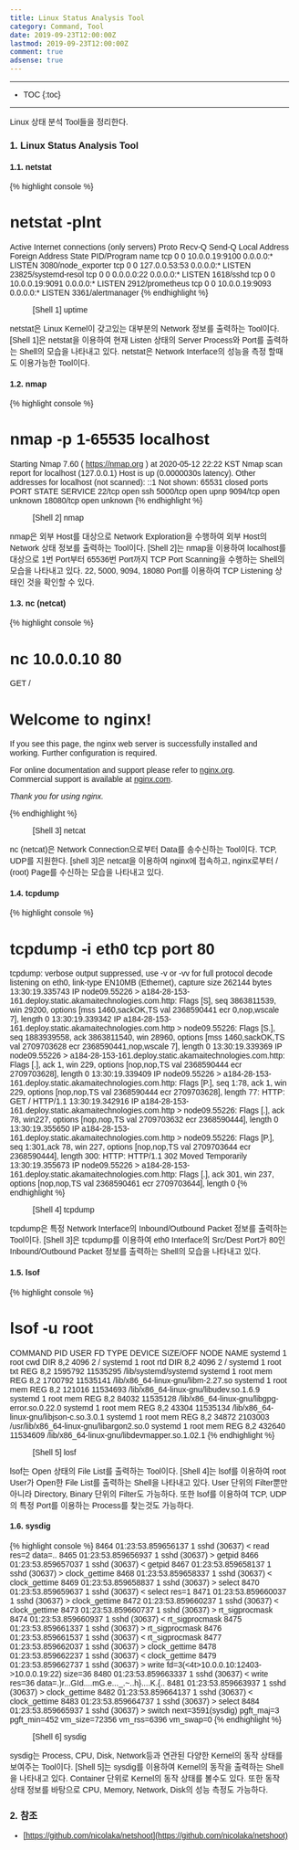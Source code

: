 ```yaml
---
title: Linux Status Analysis Tool
category: Command, Tool
date: 2019-09-23T12:00:00Z
lastmod: 2019-09-23T12:00:00Z
comment: true
adsense: true
---
```


***

* TOC
{:toc}

***

Linux 상태 분석 Tool들을 정리한다.

### 1. Linux Status Analysis Tool

#### 1.1. netstat

{% highlight console %}
# netstat -plnt
Active Internet connections (only servers)
Proto Recv-Q Send-Q Local Address           Foreign Address         State       PID/Program name
tcp        0      0 10.0.0.19:9100          0.0.0.0:*               LISTEN      3080/node_exporter
tcp        0      0 127.0.0.53:53           0.0.0.0:*               LISTEN      23825/systemd-resol
tcp        0      0 0.0.0.0:22              0.0.0.0:*               LISTEN      1618/sshd
tcp        0      0 10.0.0.19:9091          0.0.0.0:*               LISTEN      2912/prometheus
tcp        0      0 10.0.0.19:9093          0.0.0.0:*               LISTEN      3361/alertmanager
{% endhighlight %}
<figure>
<figcaption class="caption">[Shell 1] uptime</figcaption>
</figure>

netstat은 Linux Kernel이 갖고있는 대부분의 Network 정보를 출력하는 Tool이다. [Shell 1]은 netstat을 이용하여 현재 Listen 상태의 Server Process와 Port를 출력하는 Shell의 모습을 나타내고 있다. netstat은 Network Interface의 성능을 측정 할때도 이용가능한 Tool이다.

#### 1.2. nmap

{% highlight console %}
#  nmap -p 1-65535 localhost
Starting Nmap 7.60 ( https://nmap.org ) at 2020-05-12 22:22 KST
Nmap scan report for localhost (127.0.0.1)
Host is up (0.0000030s latency).
Other addresses for localhost (not scanned): ::1
Not shown: 65531 closed ports
PORT      STATE SERVICE
22/tcp    open  ssh
5000/tcp  open  upnp
9094/tcp  open  unknown
18080/tcp open  unknown
{% endhighlight %}
<figure>
<figcaption class="caption">[Shell 2] nmap</figcaption>
</figure>

nmap은 외부 Host를 대상으로 Network Exploration을 수행하여 외부 Host의 Network 상태 정보를 출력하는 Tool이다. [Shell 2]는 nmap을 이용하여 localhost를 대상으로 1번 Port부터 65536번 Port까지 TCP Port Scanning을 수행하는 Shell의 모습을 나타내고 있다. 22, 5000, 9094, 18080 Port를 이용하여 TCP Listening 상태인 것을 확인할 수 있다.

#### 1.3. nc (netcat)

{% highlight console %}
# nc 10.0.0.10 80
GET /
<!DOCTYPE html>
<html>
<head>
<title>Welcome to nginx!</title>
<style>
    body {
        width: 35em;
        margin: 0 auto;
        font-family: Tahoma, Verdana, Arial, sans-serif;
    }
</style>
</head>
<body>
<h1>Welcome to nginx!</h1>
<p>If you see this page, the nginx web server is successfully installed and
working. Further configuration is required.</p>

<p>For online documentation and support please refer to
<a href="http://nginx.org/">nginx.org</a>.<br/>
Commercial support is available at
<a href="http://nginx.com/">nginx.com</a>.</p>

<p><em>Thank you for using nginx.</em></p>
</body>
</html>
{% endhighlight %}
<figure>
<figcaption class="caption">[Shell 3] netcat</figcaption>
</figure>

nc (netcat)은 Network Connection으로부터 Data를 송수신하는 Tool이다. TCP, UDP를 지원한다. [shell 3]은 netcat을 이용하여 nginx에 접속하고, nginx로부터 / (root) Page를 수신하는 모습을 나타내고 있다.

#### 1.4. tcpdump

{% highlight console %}
#  tcpdump -i eth0 tcp port 80
tcpdump: verbose output suppressed, use -v or -vv for full protocol decode
listening on eth0, link-type EN10MB (Ethernet), capture size 262144 bytes
13:30:19.335743 IP node09.55226 > a184-28-153-161.deploy.static.akamaitechnologies.com.http: Flags [S], seq 3863811539, win 29200, options [mss 1460,sackOK,TS val 2368590441 ecr 0,nop,wscale 7], length 0
13:30:19.339342 IP a184-28-153-161.deploy.static.akamaitechnologies.com.http > node09.55226: Flags [S.], seq 1883939558, ack 3863811540, win 28960, options [mss 1460,sackOK,TS val 2709703628 ecr 2368590441,nop,wscale 7], length 0
13:30:19.339369 IP node09.55226 > a184-28-153-161.deploy.static.akamaitechnologies.com.http: Flags [.], ack 1, win 229, options [nop,nop,TS val 2368590444 ecr 2709703628], length 0
13:30:19.339409 IP node09.55226 > a184-28-153-161.deploy.static.akamaitechnologies.com.http: Flags [P.], seq 1:78, ack 1, win 229, options [nop,nop,TS val 2368590444 ecr 2709703628], length 77: HTTP: GET / HTTP/1.1
13:30:19.342916 IP a184-28-153-161.deploy.static.akamaitechnologies.com.http > node09.55226: Flags [.], ack 78, win227, options [nop,nop,TS val 2709703632 ecr 2368590444], length 0
13:30:19.355650 IP a184-28-153-161.deploy.static.akamaitechnologies.com.http > node09.55226: Flags [P.], seq 1:301,ack 78, win 227, options [nop,nop,TS val 2709703644 ecr 2368590444], length 300: HTTP: HTTP/1.1 302 Moved Temporarily
13:30:19.355673 IP node09.55226 > a184-28-153-161.deploy.static.akamaitechnologies.com.http: Flags [.], ack 301, win 237, options [nop,nop,TS val 2368590461 ecr 2709703644], length 0
{% endhighlight %}
<figure>
<figcaption class="caption">[Shell 4] tcpdump</figcaption>
</figure>

tcpdump은 특정 Network Interface의 Inbound/Outbound Packet 정보를 출력하는 Tool이다. [Shell 3]은 tcpdump를 이용하여 eth0 Interface의 Src/Dest Port가 80인 Inbound/Outbound Packet 정보를 출력하는 Shell의 모습을 나타내고 있다.

#### 1.5. lsof

{% highlight console %}
# lsof -u root
COMMAND     PID USER   FD      TYPE             DEVICE SIZE/OFF       NODE NAME
systemd       1 root  cwd       DIR                8,2     4096          2 /
systemd       1 root  rtd       DIR                8,2     4096          2 /
systemd       1 root  txt       REG                8,2  1595792   11535295 /lib/systemd/systemd
systemd       1 root  mem       REG                8,2  1700792   11535141 /lib/x86_64-linux-gnu/libm-2.27.so
systemd       1 root  mem       REG                8,2   121016   11534693 /lib/x86_64-linux-gnu/libudev.so.1.6.9
systemd       1 root  mem       REG                8,2    84032   11535128 /lib/x86_64-linux-gnu/libgpg-error.so.0.22.0
systemd       1 root  mem       REG                8,2    43304   11535134 /lib/x86_64-linux-gnu/libjson-c.so.3.0.1
systemd       1 root  mem       REG                8,2    34872    2103003 /usr/lib/x86_64-linux-gnu/libargon2.so.0
systemd       1 root  mem       REG                8,2   432640   11534609 /lib/x86_64-linux-gnu/libdevmapper.so.1.02.1
{% endhighlight %}
<figure>
<figcaption class="caption">[Shell 5] losf</figcaption>
</figure>

lsof는 Open 상태의 File List를 출력하는 Tool이다. [Shell 4]는 lsof를 이용하여 root User가 Open한 File List를 출력하는 Shell을 나타내고 있다. User 단위의 Filter뿐만 아니라 Directory, Binary 단위의 Filter도 가능하다. 또한 lsof를 이용하여 TCP, UDP의 특정 Port를 이용하는 Process를 찾는것도 가능하다.

#### 1.6. sysdig

{% highlight console %}
8464 01:23:53.859656137 1 sshd (30637) < read res=2 data=..
8465 01:23:53.859656937 1 sshd (30637) > getpid
8466 01:23:53.859657037 1 sshd (30637) < getpid
8467 01:23:53.859658137 1 sshd (30637) > clock_gettime
8468 01:23:53.859658337 1 sshd (30637) < clock_gettime
8469 01:23:53.859658837 1 sshd (30637) > select
8470 01:23:53.859659637 1 sshd (30637) < select res=1
8471 01:23:53.859660037 1 sshd (30637) > clock_gettime
8472 01:23:53.859660237 1 sshd (30637) < clock_gettime
8473 01:23:53.859660737 1 sshd (30637) > rt_sigprocmask
8474 01:23:53.859660937 1 sshd (30637) < rt_sigprocmask
8475 01:23:53.859661337 1 sshd (30637) > rt_sigprocmask
8476 01:23:53.859661537 1 sshd (30637) < rt_sigprocmask
8477 01:23:53.859662037 1 sshd (30637) > clock_gettime
8478 01:23:53.859662237 1 sshd (30637) < clock_gettime
8479 01:23:53.859662737 1 sshd (30637) > write fd=3(<4t>10.0.0.10:12403->10.0.0.19:22) size=36
8480 01:23:53.859663337 1 sshd (30637) < write res=36 data=.)r...GId....mG.e..._.~..h}....K.{..
8481 01:23:53.859663937 1 sshd (30637) > clock_gettime
8482 01:23:53.859664137 1 sshd (30637) < clock_gettime
8483 01:23:53.859664737 1 sshd (30637) > select
8484 01:23:53.859665937 1 sshd (30637) > switch next=3591(sysdig) pgft_maj=3 pgft_min=452 vm_size=72356 vm_rss=6396 vm_swap=0
{% endhighlight %}
<figure>
<figcaption class="caption">[Shell 6] sysdig</figcaption>
</figure>

sysdig는 Process, CPU, Disk, Network등과 연관된 다양한 Kernel의 동작 상태를 보여주는 Tool이다. [Shell 5]는 sysdig를 이용하여 Kernel의 동작을 출력하는 Shell을 나타내고 있다. Container 단위로 Kernel의 동작 상태를 볼수도 있다. 또한 동작 상태 정보를 바탕으로 CPU, Memory, Network, Disk의 성능 측정도 가능하다.

### 2. 참조

* [https://github.com/nicolaka/netshoot](https://github.com/nicolaka/netshoot)

